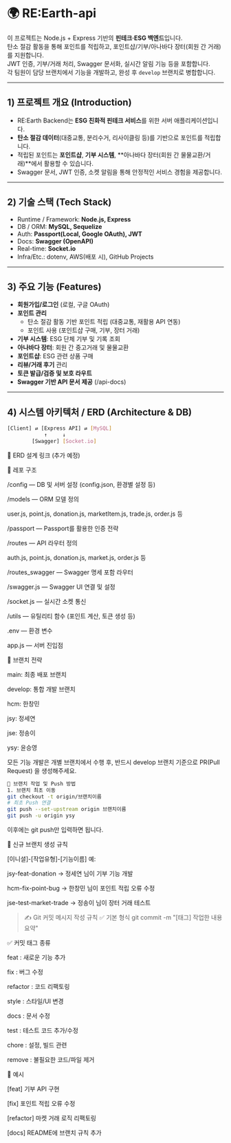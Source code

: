 # 🌍 RE:Earth-api
이 프로젝트는 Node.js + Express 기반의 **핀테크·ESG 백엔드**입니다.  
탄소 절감 활동을 통해 포인트를 적립하고, 포인트샵/기부/아나바다 장터(회원 간 거래)를 지원합니다.  
JWT 인증, 기부/거래 처리, Swagger 문서화, 실시간 알림 기능 등을 포함합니다.  
각 팀원이 담당 브랜치에서 기능을 개발하고, 완성 후 `develop` 브랜치로 병합합니다.  

---

## 1) 프로젝트 개요 (Introduction)

- RE:Earth Backend는 **ESG 친화적 핀테크 서비스**를 위한 서버 애플리케이션입니다.
- **탄소 절감 데이터**(대중교통, 분리수거, 리사이클링 등)를 기반으로 포인트를 적립합니다.
- 적립된 포인트는 **포인트샵**, **기부 시스템**, **아나바다 장터(회원 간 물물교환/거래)**에서 활용할 수 있습니다.
- Swagger 문서, JWT 인증, 소켓 알림을 통해 안정적인 서비스 경험을 제공합니다.

---

## 2) 기술 스택 (Tech Stack)

- Runtime / Framework: **Node.js, Express**
- DB / ORM: **MySQL, Sequelize**
- Auth: **Passport(Local, Google OAuth), JWT**
- Docs: **Swagger (OpenAPI)**
- Real-time: **Socket.io**
- Infra/Etc.: dotenv, AWS(배포 시), GitHub Projects

---

## 3) 주요 기능 (Features)

- **회원가입/로그인** (로컬, 구글 OAuth)
- **포인트 관리**  
  - 탄소 절감 활동 기반 포인트 적립 (대중교통, 재활용 API 연동)  
  - 포인트 사용 (포인트샵 구매, 기부, 장터 거래)  
- **기부 시스템**: ESG 단체 기부 및 기록 조회
- **아나바다 장터**: 회원 간 중고거래 및 물물교환
- **포인트샵**: ESG 관련 상품 구매
- **리뷰/거래 후기** 관리
- **토큰 발급/검증 및 보호 라우트**
- **Swagger 기반 API 문서 제공** (/api-docs)

---

## 4) 시스템 아키텍처 / ERD (Architecture & DB)

```bash
[Client] ⇄ [Express API] ⇄ [MySQL]
            ↑     ↓
        [Swagger] [Socket.io]
```
🔗 ERD 설계 링크 (추가 예정)

📁 레포 구조

/config — DB 및 서버 설정 (config.json, 환경별 설정 등)

/models — ORM 모델 정의

user.js, point.js, donation.js, marketItem.js, trade.js, order.js 등

/passport — Passport를 활용한 인증 전략

/routes — API 라우터 정의

auth.js, point.js, donation.js, market.js, order.js 등

/routes_swagger — Swagger 명세 포함 라우터

/swagger.js — Swagger UI 연결 및 설정

/socket.js — 실시간 소켓 통신

/utils — 유틸리티 함수 (포인트 계산, 토큰 생성 등)

.env — 환경 변수

app.js — 서버 진입점

👥 브랜치 전략

main: 최종 배포 브랜치

develop: 통합 개발 브랜치

hcm: 한창민

jsy: 정세연

jse: 정송이

ysy: 윤승영

모든 기능 개발은 개별 브랜치에서 수행 후,
반드시 develop 브랜치 기준으로 PR(Pull Request) 을 생성해주세요.
```bash
🔀 브랜치 작업 및 Push 방법
1. 브랜치 최초 이동
git checkout -t origin/브랜치이름
# 최초 Push 연결
git push --set-upstream origin 브랜치이름
git push -u origin ysy
```

이후에는 git push만 입력하면 됩니다.

🌿 신규 브랜치 생성 규칙

[이니셜]-[작업유형]-[기능이름]
예:

jsy-feat-donation → 정세연 님이 기부 기능 개발

hcm-fix-point-bug → 한창민 님이 포인트 적립 오류 수정

jse-test-market-trade → 정송이 님이 장터 거래 테스트

> ✍️ Git 커밋 메시지 작성 규칙
> ✅ 기본 형식 git commit -m "[태그] 작업한 내용 요약"

✅ 커밋 태그 종류

feat : 새로운 기능 추가

fix : 버그 수정

refactor : 코드 리팩토링

style : 스타일/UI 변경

docs : 문서 수정

test : 테스트 코드 추가/수정

chore : 설정, 빌드 관련

remove : 불필요한 코드/파일 제거

🌱 예시

[feat] 기부 API 구현

[fix] 포인트 적립 오류 수정

[refactor] 마켓 거래 로직 리팩토링

[docs] README에 브랜치 규칙 추가
